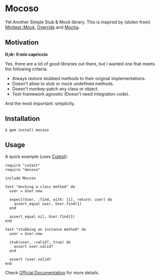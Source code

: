 Mocoso
======

Yet Another Simple Stub & Mock library. This is inspired by (stolen from)
[Minitest::Mock][minitest], [Override][override] and [Mocha][mocha].

Motivation
----------

**tl;dr: Il mío capriccio**

Yes, there are a lot of good libraries out there, but I wanted one that
meets the following criteria:

* Always restore stubbed methods to their original implementations.
* Doesn't allow to stub or mock undefined methods.
* Doesn't monkey-patch any class or object.
* Test-framework agnostic (Doesn't need integration code).

And the most important: simplicity.

Installation
------------

    $ gem install mocoso

Usage
-----

A quick example (uses [Cutest][cutest]):

    require "cutest"
    require "mocoso"

    include Mocoso

    test "mocking a class method" do
      user = User.new

      expect(User, :find, with: [1], return: user) do
        assert_equal user, User.find(1)
      end

      assert_equal nil, User.find(1)
    end

    test "stubbing an instance method" do
      user = User.new

      stub(user, :valid?, true) do
        assert user.valid?
      end

      assert !user.valid?
    end

Check [Official Documentation][docs] for more details.

[docs]: http://rubydoc.info/github/frodsan/mocoso/
[cutest]: https://github.com/djanowski/cutest/
[override]: https://github.com/soveran/override/
[minitest]: https://github.com/seattlerb/minitest/
[mocha]: https://github.com/freerange/mocha/
